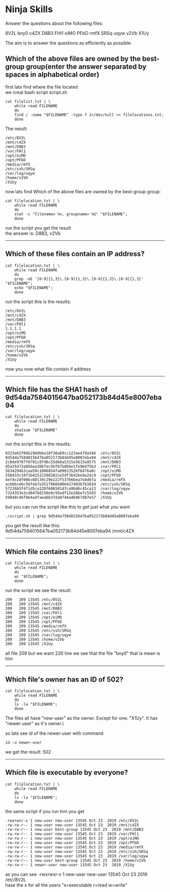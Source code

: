 # Ninja Skills

Answer the questions about the following files:

8V2L
bny0
c4ZX
D8B3
FHl1
oiMO
PFbD
rmfX
SRSq
uqyw
v2Vb
X1Uy

The aim is to answer the questions as efficiently as possible.

## Which of the above files are owned by the best-group group(enter the answer separated by spaces in alphabetical order)

first lats find where the file located\
we creat bash script script.sh

```
cat filelist.txt | \
    while read FILENAME
    do
    find / -name "$FILENAME" -type f 2>/dev/null >> filelocations.txt;
    done
```
The result:
```
/etc/8V2L
/mnt/c4ZX
/mnt/D8B3
/var/FHl1
/opt/oiMO
/opt/PFbD
/media/rmfX
/etc/ssh/SRSq
/var/log/uqyw
/home/v2Vb
/X1Uy
```
now lats find Which of the above files are owned by the best-group group:
```
cat filelocation.txt | \
    while read FILENAME
    do
    stat -c "filename= %n, groupname= %G" "$FILENAME";
    done
```

run the script you get the result\
the answer is: 	D8B3, v2Vb


--------------------------------------------------------------------------------------------------------------------------------------------------------

## Which of these files contain an IP address?
```
cat filelocation.txt | \
    while read FILENAME
    do
    grep -oE '[0-9]{1,3}\.[0-9]{1,3}\.[0-9]{1,3}\.[0-9]{1,3}' "$FILENAME";
    echo "$FILENAME";
    done
```
run the script this is the results:
```
/etc/8V2L
/mnt/c4ZX
/mnt/D8B3
/var/FHl1
1.1.1.1
/opt/oiMO
/opt/PFbD
/media/rmfX
/etc/ssh/SRSq
/var/log/uqyw
/home/v2Vb
/X1Uy
```
now you now what file contain if address


--------------------------------------------------------------------------------------------------------------------------------------------------------

## Which file has the SHA1 hash of 9d54da7584015647ba052173b84d45e8007eba94
```
cat filelocation.txt | \
    while read FILENAME
    do
    sha1sum "$FILENAME"
    done
```
run the script this is the results:
```
0323e62f06b29ddbbe18f30a89cc123ae479a346  /etc/8V2L
9d54da7584015647ba052173b84d45e8007eba94  /mnt/c4ZX
2c8de970ff0701c8fd6c55db8a5315e5615a9575  /mnt/D8B3
d5a35473a856ea30bfec5bf67b8b6e1fe96475b3  /var/FHl1
5b34294b3caa59c1006854fa0901352bf6476a8c  /opt/oiMO
256933c34f1b42522298282ce5df3642be9a2dc9  /opt/PFbD
4ef4c2df08bc60139c29e222f537b6bea7e4d6fa  /media/rmfX
acbbbce6c56feb7e351f866b806427403b7b103d  /etc/ssh/SRSq
57226b5f4f1d5ca128f606581d7ca9bd6c45ca13  /var/log/uqyw
7324353e3cd047b8150e0c95edf12e28be7c55d3  /home/v2Vb
59840c46fb64a4faeabb37da0744a46967d87e57  /X1Uy
```
but you can run the script like this to get just what you want
```
./script.sh | grep 9d54da7584015647ba052173b84d45e8007eba94
```
you get the result like this: 9d54da7584015647ba052173b84d45e8007eba94  /mnt/c4ZX


--------------------------------------------------------------------------------------------------------------------------------------------------------


## Which file contains 230 lines?
```
cat filelocation.txt | \
    while read FILENAME
    do
    wc "$FILENAME";
    done
```
run the script we see the result:
```
209   209 13545 /etc/8V2L
209   209 13545 /mnt/c4ZX
209   209 13545 /mnt/D8B3
209   209 13545 /var/FHl1
209   209 13545 /opt/oiMO
209   209 13545 /opt/PFbD
209   209 13545 /media/rmfX
209   209 13545 /etc/ssh/SRSq
209   209 13545 /var/log/uqyw
209   209 13545 /home/v2Vb
209   209 13545 /X1Uy
```
all file 209 but we want 230 line we see that the file "bny0" that is mean is him


--------------------------------------------------------------------------------------------------------------------------------------------------------

## Which file's owner has an ID of 502?

```
cat filelocation.txt | \
    while read FILENAME
    do
    ls -la "$FILENAME";
    done
```
The files all have "new-user" as the owner. Except for one: "X1Uy". It has "newer-user" as it's owner.\

so lats see id of the newer-user with command
```
id -u newer-user
```
we get the result: 502


--------------------------------------------------------------------------------------------------------------------------------------------------------


## Which file is executable by everyone?
```
cat filelocation.txt | \
    while read FILENAME
    do
    ls -la "$FILENAME";
    done
```
the same script if you run him you get 
```
-rwxrwxr-x 1 new-user new-user 13545 Oct 23  2019 /etc/8V2L
-rw-rw-r-- 1 new-user new-user 13545 Oct 23  2019 /mnt/c4ZX
-rw-rw-r-- 1 new-user best-group 13545 Oct 23  2019 /mnt/D8B3
-rw-rw-r-- 1 new-user new-user 13545 Oct 23  2019 /var/FHl1
-rw-rw-r-- 1 new-user new-user 13545 Oct 23  2019 /opt/oiMO
-rw-rw-r-- 1 new-user new-user 13545 Oct 23  2019 /opt/PFbD
-rw-rw-r-- 1 new-user new-user 13545 Oct 23  2019 /media/rmfX
-rw-rw-r-- 1 new-user new-user 13545 Oct 23  2019 /etc/ssh/SRSq
-rw-rw-r-- 1 new-user new-user 13545 Oct 23  2019 /var/log/uqyw
-rw-rw-r-- 1 new-user best-group 13545 Oct 23  2019 /home/v2Vb
-rw-rw-r-- 1 newer-user new-user 13545 Oct 23  2019 /X1Uy
```
as you can see -rwxrwxr-x 1 new-user new-user 13545 Oct 23  2019 /etc/8V2L\
hase the x for all the users  "x=executable  r=read  w=write"





